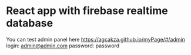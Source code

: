 # React app with firebase realtime database

You can test admin panel here https://agcakza.github.io/myPage/#/admin
login: admin@admin.com
password: password
